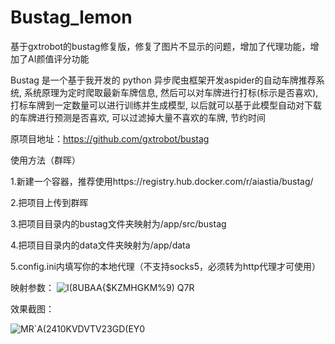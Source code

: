 # Bustag_lemon
基于gxtrobot的bustag修复版，修复了图片不显示的问题，增加了代理功能，增加了AI颜值评分功能

Bustag 是一个基于我开发的 python 异步爬虫框架开发aspider的自动车牌推荐系统, 系统原理为定时爬取最新车牌信息, 然后可以对车牌进行打标(标示是否喜欢), 打标车牌到一定数量可以进行训练并生成模型, 以后就可以基于此模型自动对下载的车牌进行预测是否喜欢, 可以过滤掉大量不喜欢的车牌, 节约时间

原项目地址：https://github.com/gxtrobot/bustag

使用方法（群晖）

1.新建一个容器，推荐使用https://registry.hub.docker.com/r/aiastia/bustag/

2.把项目上传到群晖

3.把项目目录内的bustag文件夹映射为/app/src/bustag

4.把项目目录内的data文件夹映射为/app/data

5.config.ini内填写你的本地代理（不支持socks5，必须转为http代理才可使用）

映射参数：
![I(8UBAA{$KZMHGKM%9) Q7R](https://user-images.githubusercontent.com/63597032/186806313-183e7b9c-3d6d-472c-9af2-e9b3de94005c.png)

效果截图：

![MR`A(2410KVDVTV23GD(EY0](https://user-images.githubusercontent.com/63597032/186806355-ff3bb774-3fd3-4266-b1bd-38e156ebd63c.png)
